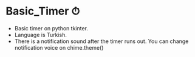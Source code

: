 # Basic_Timer ⏱
- Basic timer on python tkinter.
- Language is Turkish.
- There is a notification sound after the timer runs out. You can change notification voice on chime.theme() 
